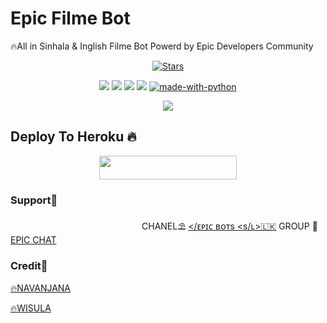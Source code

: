 # Epic Filme Bot
🔥All in Sinhala & Inglish Filme Bot
   Powerd by Epic Developers Community
<p align="center">
    <a href="https://github.com/EpicBotSl/ModApkBot/stargazers"><img src="https://img.shields.io/github/stars/EpicBotSl/ModApkBot?label=Stars&style=flat-square&logo=github&color=F10070" alt="Stars" /></a>
</p>
<p align="center">
    <a href="https://github.com/EpicDeves/FilmeBot"> <img src="https://img.shields.io/github/repo-size/EpicDeves/FilmeBot?color=orange&logo=github&logoColor=gold&style=for-the-badge" /></a>
    <a href="https://github.com/EpicDeves/FilmeBot/commits/prince"> <img src="https://img.shields.io/github/last-commit/EpicDeves/FilmeBot?color=gray&logo=github&logoColor=green&style=for-the-badge" /></a>
    <a href="https://github.com/EpicDeves/FilmeBot/issues"> <img src="https://img.shields.io/github/issues/EpicDeves/FilmeBot?color=blueviolet&logo=github&logoColor=pink&style=for-the-badge" /></a>
    <a href="https://github.com/EpicDeves/FilmeBot/network/members"> <img src="https://img.shields.io/github/forks/EpicDeves/FilmeBot?color=rose&logo=github&logoColor=rose&style=for-the-badge" /></a>  
    <a href="https://python.org"><img src="http://forthebadge.com/images/badges/made-with-python.svg" alt="made-with-python"></a>
</p>

<p align="center">
  <img src="https://telegra.ph/file/ab009c52a63c9ed7c9fcb.jpg">
</p>

## Deploy To Heroku 🔥
<p align="center"><a href="https://heroku.com/deploy?template=https://github.com/EpicDeves/FilmeBot"> <img src="https://img.shields.io/badge/Deploy%20To%20Heroku-gold?style=for-the-badge&logo=heroku" width="220" height="38.45"/></a></p>


### Support🎀
ㅤㅤㅤㅤㅤㅤㅤㅤㅤㅤㅤㅤㅤㅤㅤㅤ 
CHANEL⛱️ [</ᴇᴘɪᴄ ʙᴏᴛs <s/ʟ>🇱🇰](https://t.me/EpicBotsSl)
GROUP 🎋[EPIC CHAT](https://t.me/EpicChats)

### Credit🎀
[🔥NAVANJANA](https://t.me/NA_VA_N_JA_NA1)


[🔥WISULA](https://t.me/wisula4)

